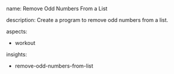 name: Remove Odd Numbers From a List

description: Create a program to remove odd numbers from a list.

aspects:
  - workout

insights:
  - remove-odd-numbers-from-list